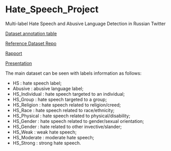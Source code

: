 # Hate_Speech_Project
Multi-label Hate Speech and Abusive Language Detection in Russian Twitter



[Dataset annotation table](https://docs.google.com/spreadsheets/d/1bDpmbGB9vX-5t_1AXgNrgFdMRFu2UrXKCEI0rLDUsNw/edit?usp=sharing)


 
[Reference Dataset Repo](https://github.com/dhfbk/twitter-abusive-context-dataset)


 
[Rapport](https://docs.google.com/document/d/1mpIZTTNfSTpAC_-KFgHzCuJzqFXJUsKpOIh5w6bIi5M/edit?usp=sharing)

[Presentation](https://docs.google.com/presentation/d/16XHblRbFDrCMUgkUfqSs_tVqV5MqLQzf-9LJBSvVLBU/edit?usp=share_link)

The main dataset can be seen with labels information as follows:

- HS : hate speech label;
- Abusive : abusive language label;
- HS_Individual : hate speech targeted to an individual;
- HS_Group : hate speech targeted to a group;
- HS_Religion : hate speech related to religion/creed;
- HS_Race : hate speech related to race/ethnicity;
- HS_Physical : hate speech related to physical/disability;
- HS_Gender : hate speech related to gender/sexual orientation;
- HS_Gender : hate related to other invective/slander;
- HS_Weak : weak hate speech;
- HS_Moderate : moderate hate speech;
- HS_Strong : strong hate speech.
